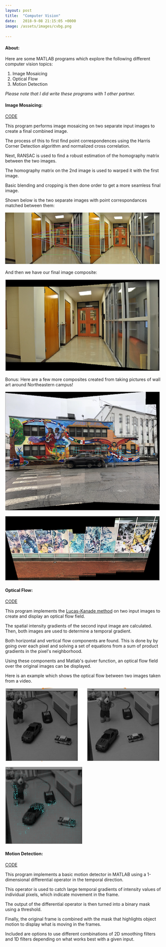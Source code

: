 ```yaml
---
layout: post
title:  "Computer Vision"
date:   2018-9-08 21:15:05 +0000
image: /assets/images/cvbg.png

---
```


#### About:

Here are some MATLAB programs which explore the following different computer vision topics:
1. Image Mosaicing 
2. Optical Flow
3. Motion Detection

*Please note that I did write these programs with 1 other partner.*

#### Image Mosaicing:
[CODE](https://github.com/bpare/CV-ML/tree/master/Image_Mosaicing)

This program performs image mosaicing on two separate input images to create a final combined image.

The process of this to first find point correspondences using the Harris Corner Detection algorithm and normalized cross correlation.

Next, RANSAC is used to find a robust estimation of the homography matrix between the two images.

The homography matrix on the 2nd image is used to warped it with the first image.

Basic blending and cropping is then done order to get a more seamless final image.

Shown below is the two separate images with point correspondances matched between them:


![image1](/assets/images/cv1.png "Logo Title Text 1")


And then we have our final image composite:



![image2](/assets/images/cv2.png "Logo Title Text 1")

Bonus: Here are a few more composites created from taking pictures of wall art around Northeastern campus!

![image2](/assets/images/cv11.png "Logo Title Text 1")


![image2](/assets/images/cv12.png "Logo Title Text 1")



#### Optical Flow:
[CODE](https://github.com/bpare/CV-ML/tree/master/Optical_Flow)

This program implements the [Lucas-Kanade method](https://en.wikipedia.org/wiki/Lucas%E2%80%93Kanade_method) on two input images to create and display an optical flow field. 

The spatial intensity gradients of the second input image are calculated. Then, both images are used to determine a temporal gradient. 

Both horizontal and vertical flow components are found. This is done by by going over each pixel and solving a set of equations from a sum of product gradients in the pixel's neighborhood. 

Using these components and Matlab's quiver function, an optical flow field over the original images can be displayed.

Here is an example which shows the optical flow between two images taken from a video.

![image2](/assets/images/cv3.png "Logo Title Text 1")



![image2](/assets/images/cv4.png "Logo Title Text 1")


#### Motion Detection:
[CODE](https://github.com/bpare/CV-ML/tree/master/Motion_Detection)

This program implements a basic motion detector in MATLAB using a 1-dimensional differential operator in the temporal direction.

This operator is used to catch large temporal gradients of intensity values of individual pixels, which indicate movement in the frame.
 
The output of the differential operator is then turned into a binary mask using a threshold. 

Finally, the original frame is combined with the mask that highlights object motion to display what is moving in the frames. 

Included are options to use different combinations of 2D smoothing filters and 1D filters depending on what works best with a given input.









